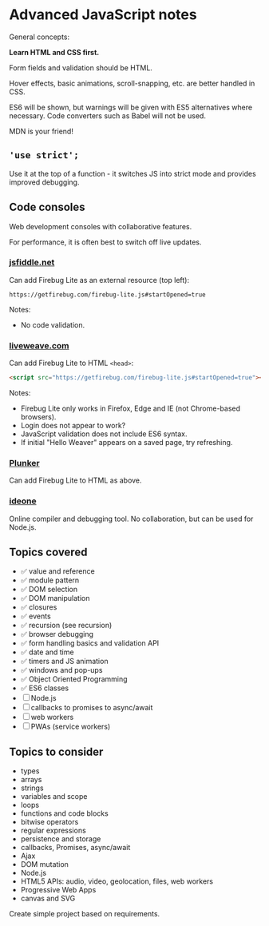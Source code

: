 # Advanced JavaScript notes

General concepts:

**Learn HTML and CSS first.**



Form fields and validation should be HTML.

Hover effects, basic animations, scroll-snapping, etc. are better handled in CSS.

ES6 will be shown, but warnings will be given with ES5 alternatives where necessary. Code converters such as Babel will not be used.

MDN is your friend!


## `'use strict';`
Use it at the top of a function - it switches JS into strict mode and provides improved debugging.


## Code consoles
Web development consoles with collaborative features.

For performance, it is often best to switch off live updates.

### [jsfiddle.net](https://jsfiddle.net/)
Can add Firebug Lite as an external resource (top left):

```
https://getfirebug.com/firebug-lite.js#startOpened=true
```

Notes:

* No code validation.


### [liveweave.com](https://liveweave.com/)
Can add Firebug Lite to HTML `<head>`:

```html
<script src="https://getfirebug.com/firebug-lite.js#startOpened=true"></script>
```

Notes:

* Firebug Lite only works in Firefox, Edge and IE (not Chrome-based browsers).
* Login does not appear to work?
* JavaScript validation does not include ES6 syntax.
* If initial "Hello Weaver" appears on a saved page, try refreshing.

### [Plunker](http://plnkr.co/)
Can add Firebug Lite to HTML as above.


### [ideone](https://ideone.com/)
Online compiler and debugging tool. No collaboration, but can be used for Node.js.


## Topics covered

* ✅ value and reference
* ✅ module pattern
* ✅ DOM selection
* ✅ DOM manipulation
* ✅ closures
* ✅ events
* ✅ recursion (see recursion)
* ✅ browser debugging
* ✅ form handling basics and validation API
* ✅ date and time
* ✅ timers and JS animation
* ✅ windows and pop-ups
* ✅ Object Oriented Programming
* ✅ ES6 classes
* ☐ Node.js
* ☐ callbacks to promises to async/await
* ☐ web workers
* ☐ PWAs (service workers)


## Topics to consider

* types
* arrays
* strings
* variables and scope
* loops
* functions and code blocks
* bitwise operators
* regular expressions
* persistence and storage
* callbacks, Promises, async/await
* Ajax
* DOM mutation
* Node.js
* HTML5 APIs: audio, video, geolocation, files, web workers
* Progressive Web Apps
* canvas and SVG


Create simple project based on requirements.
